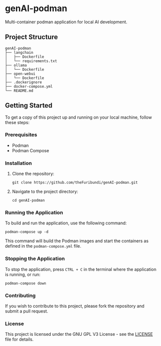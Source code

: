 # genAI-podman

Multi-container podman application for local AI development.

## Project Structure

```
genAI-podman
├── langchain
│   ├── Dockerfile
│   └── requirements.txt
├── ollama
│   └── Dockerfile
├── open-webui
│   └── Dockerfile
├── .dockerignore
├── docker-compose.yml
└── README.md
```

## Getting Started

To get a copy of this project up and running on your local machine, follow these steps:

### Prerequisites

- Podman
- Podman Compose

### Installation

1. Clone the repository:
   ```
   git clone https://github.com/theFuribundi/genAI-podman.git
   ```
2. Navigate to the project directory:
   ```
   cd genAI-podman
   ```

### Running the Application

To build and run the application, use the following command:
```
podman-compose up -d
```

This command will build the Podman images and start the containers as defined in the `podman-compose.yml` file.

### Stopping the Application

To stop the application, press `CTRL + C` in the terminal where the application is running, or run:
```
podman-compose down
```

### Contributing

If you wish to contribute to this project, please fork the repository and submit a pull request.

### License

This project is licensed under the GNU GPL V3 License - see the [LICENSE](LICENSE) file for details.
